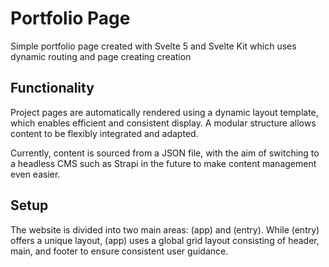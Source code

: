 # Portfolio Page

Simple portfolio page created with Svelte 5 and Svelte Kit which uses dynamic routing and page creating creation

## Functionality

Project pages are automatically rendered using a dynamic layout template, which enables efficient and consistent display. A modular structure allows content to be flexibly integrated and adapted.

Currently, content is sourced from a JSON file, with the aim of switching to a headless CMS such as Strapi in the future to make content management even easier.

## Setup

The website is divided into two main areas: (app) and (entry). While (entry) offers a unique layout, (app) uses a global grid layout consisting of header, main, and footer to ensure consistent user guidance.
